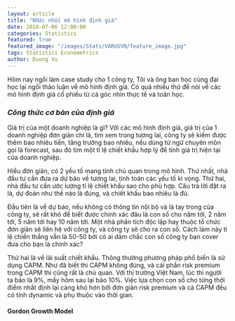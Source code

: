 ```yaml
---
layout: article
title: "Nhức nhối mô hình định giá"
date: 2018-07-06 12:00:00
categories: Statistics
featured: true
featured_image: "/images/Stats/VARUSVN/feature_image.jpg"
tags: Statistics Econometrics
author: Duong Vu
---
```


Hôm nay ngồi làm case study cho 1 công ty,  Tôi và ông bạn học cùng đại học lại ngồi thảo luận về mô hình định giá. Có quá nhiều thứ để nói về các mô hình định giá cổ phiếu từ cả góc nhìn thực tế và toán học.

### *Công thức cơ bản của định giá*
Giá trị của một doanh nghiệp là gì? Với các mô hình định giá, giá trị của 1 doanh nghiệp đơn giản chỉ là, tìm xem trong tương lai, công ty sẽ kiếm được thêm bao nhiêu tiền, tăng trưởng bao nhiêu, nếu dùng từ ngữ chuyên môn gọi là forecast, sau đó tìm một tỉ lệ chiết khấu hợp lý để tính giá trị hiện tại của doanh nghiệp.

Hiểu đơn giản, có 2 yếu tố mang tính chủ quan trong mô hình. Thứ nhất, nhà đầu tư cần đưa ra dự báo về tương lai, tính toán các yếu tố kì vọng. Thứ hai, nhà đầu tư cần ước lượng tỉ lệ chiết khấu sao cho phù hợp. Câu trả lời đặt ra là, dự đoán như thế nào là đúng, và chiết khấu bao nhiêu là đủ.

Đầu tiên là về dự báo, nếu không có thông tin nội bộ và là tay trong của công ty, sẽ rất khó để biết được chính xác đâu là con số cho năm tới, 2 năm tới, 5 năm tới hay 10 năm tới. Một nhà phân tích độc lập hay thuộc tổ chức đơn giản sẽ liên hệ với công ty, và công ty sẽ cho ra con số. Cách làm này tỉ lệ chiến thắng vẫn là 50-50 bởi có ai dám chắc con số công ty bạn cover đưa cho bạn là chính xác?

Thứ hai là về lãi suất chiết khấu. Thông thường phương pháp phổ biến là sử dụng CAPM. Như đã biết thì CAPM không đúng, và cái phần risk premium trong CAPM thì cũng rất là chủ quan. Với thị trường Việt Nam, lúc thì người ta bảo là 9%, mấy hôm sau lại bảo 10%. Việc lựa chọn con số cho từng thời điểm nhất định lại càng khó hơn bởi đơn giản risk premium và cả CAPM đều có tính dynamic và phụ thuộc vào thời gian.

#### Gordon Growth Model
